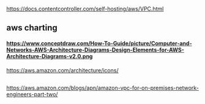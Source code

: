 https://docs.contentcontroller.com/self-hosting/aws/VPC.html

## aws charting
#### https://www.conceptdraw.com/How-To-Guide/picture/Computer-and-Networks-AWS-Architecture-Diagrams-Design-Elements-for-AWS-Architecture-Diagrams-v2.0.png

#### 
https://aws.amazon.com/architecture/icons/


##
https://aws.amazon.com/blogs/apn/amazon-vpc-for-on-premises-network-engineers-part-two/
